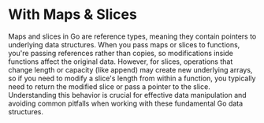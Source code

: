 # With Maps & Slices

Maps and slices in Go are reference types, meaning they contain pointers to underlying data structures. When you pass maps or slices to functions, you're passing references rather than copies, so modifications inside functions affect the original data. However, for slices, operations that change length or capacity (like append) may create new underlying arrays, so if you need to modify a slice's length from within a function, you typically need to return the modified slice or pass a pointer to the slice. Understanding this behavior is crucial for effective data manipulation and avoiding common pitfalls when working with these fundamental Go data structures.